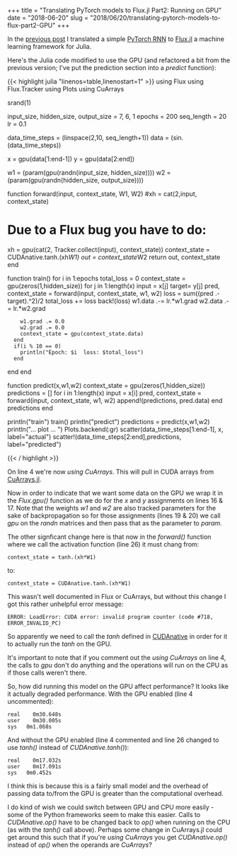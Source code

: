 +++
title = "Translating PyTorch models to Flux.jl Part2: Running on GPU"
date  = "2018-06-20"
slug  = "2018/06/20/translating-pytorch-models-to-flux-part2-GPU"
+++

In the [previous post](https://philtomson.github.io/blog/2018-06-15-translating-pytorch-models-to-flux.jl-part1-rnn/) I translated a simple [PyTorch RNN](https://www.cpuheater.com/deep-learning/introduction-to-recurrent-neural-networks-in-pytorch/) to [Flux.jl](http://fluxml.ai/Flux.jl/stable/) a machine learning framework for Julia.

Here's the Julia code modified to use the GPU (and refactored a bit from the previous version; I've put the prediction section into a *predict* function):

{{< highlight julia "linenos=table,linenostart=1" >}}
using Flux
using Flux.Tracker
using Plots
using CuArrays

srand(1)

input_size, hidden_size, output_size = 7, 6, 1
epochs = 200
seq_length = 20
lr = 0.1

data_time_steps = (linspace(2,10, seq_length+1))
data = (sin.(data_time_steps))

x = gpu(data[1:end-1])
y = gpu(data[2:end])

w1 = (param(gpu(randn(input_size,  hidden_size))))
w2 = (param(gpu(randn(hidden_size, output_size))))

function forward(input, context_state, W1, W2)
   #xh = cat(2,input, context_state) 
   #  Due to a Flux bug you have to do:
   xh = gpu(cat(2, Tracker.collect(input), context_state))
   context_state = CUDAnative.tanh.(xh*W1)
   out = context_state*W2
   return out, context_state
end

function train() 
   for i in 1:epochs
      total_loss = 0
      context_state = gpu(zeros(1,hidden_size))
      for j in 1:length(x)
        input = x[j]
        target= y[j]
        pred, context_state = forward(input, context_state, w1, w2)
        loss = sum((pred .- target).^2)/2
        total_loss += loss
        back!(loss)
        w1.data .-= lr.*w1.grad
        w2.data .-= lr.*w2.grad

        w1.grad .= 0.0
        w2.grad .= 0.0 
        context_state = gpu(context_state.data) 
      end
      if(i % 10 == 0)
        println("Epoch: $i  loss: $total_loss")
      end
   end
end

function predict(x,w1,w2)
   context_state = gpu(zeros(1,hidden_size))
   predictions = []
   for i in 1:length(x)
     input = x[i]
     pred, context_state = forward(input, context_state, w1, w2)
     append!(predictions, pred.data)
   end
   predictions
end

println("train")
train()
println("predict")
predictions = predict(x,w1,w2)
println("... plot ... ")
Plots.backend(:gr)
scatter(data_time_steps[1:end-1], x, label="actual")
scatter!(data_time_steps[2:end],predictions, label="predicted")

{{< / highlight >}}

On line 4 we're now *using CuArrays*. This will pull in CUDA arrays from [CuArrays.jl](https://github.com/JuliaGPU/CuArrays.jl).

Now in order to indicate that we want some data on the GPU we wrap it in the *Flux.gpu()* function as we do for the *x* and *y* assignments on lines 16 & 17. Note that the weights *w1* and *w2* are also tracked parameters for the sake of backpropagation so for those assignments (lines 19 & 20) we call *gpu* on the *randn* matrices and then pass that as the parameter to *param*.

The other signficant change here is that now in the *forward()* function where we call the activation function (line 26) it must chang from:

    context_state = tanh.(xh*W1)

to:


    context_state = CUDAnative.tanh.(xh*W1)

This wasn't well documented in Flux or CuArrays, but without this change I got this rather unhelpful error message:

    ERROR: LoadError: CUDA error: invalid program counter (code #718, ERROR_INVALID_PC)
 

So apparently we need to call the *tanh* defined in [CUDAnative](https://github.com/JuliaGPU/CUDAnative.jl) in order for it to actually run the *tanh* on the GPU.

It's important to note that if you comment out the *using CuArrays* on line 4, the calls to *gpu* don't do anything and the operations will run on the CPU as if those calls weren't there. 

So, how did running this model on the GPU affect performance? It looks like it actually degraded performance. With the GPU enabled (line 4 uncommented):

    real	0m30.648s
    user	0m30.005s
    sys	  0m1.068s

And without the GPU enabled (line 4 commented and line 26 changed to use *tanh()* instead of *CUDAnative.tanh()*):

    real	0m17.032s
    user	0m17.091s
    sys	  0m0.452s

I think this is because this is a fairly small model and the overhead of passing data to/from the GPU is greater than the computational overhead.

I do kind of wish we could switch between GPU and CPU more easily - some of the Python frameworks seem to make this easier. Calls to *CUDAnative.op()* have to be changed back to *op()* when running on the CPU (as with the *tanh()* call above). Perhaps some change in CuArrays.jl could get around this such that if you're *using CuArrays* you get *CUDAnative.op()* instead of *op()* when the operands are *CuArrays*?

    

